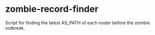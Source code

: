 # zombie-record-finder
Script for finding the latest AS_PATH of each router before the zombie outbreak.
